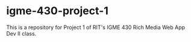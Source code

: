 # igme-430-project-1

This is a repository for Project 1 of RIT's IGME 430 Rich Media Web App Dev II class.